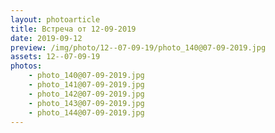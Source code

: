 ```yaml
---
layout: photoarticle
title: Встреча от 12-09-2019
date: 2019-09-12
preview: /img/photo/12--07-09-19/photo_140@07-09-2019.jpg
assets: 12--07-09-19
photos:
    - photo_140@07-09-2019.jpg
    - photo_141@07-09-2019.jpg
    - photo_142@07-09-2019.jpg
    - photo_143@07-09-2019.jpg
    - photo_144@07-09-2019.jpg
---
```

